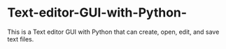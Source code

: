 # Text-editor-GUI-with-Python-
 This is a Text editor GUI with Python that can create, open, edit, and save text files. 
